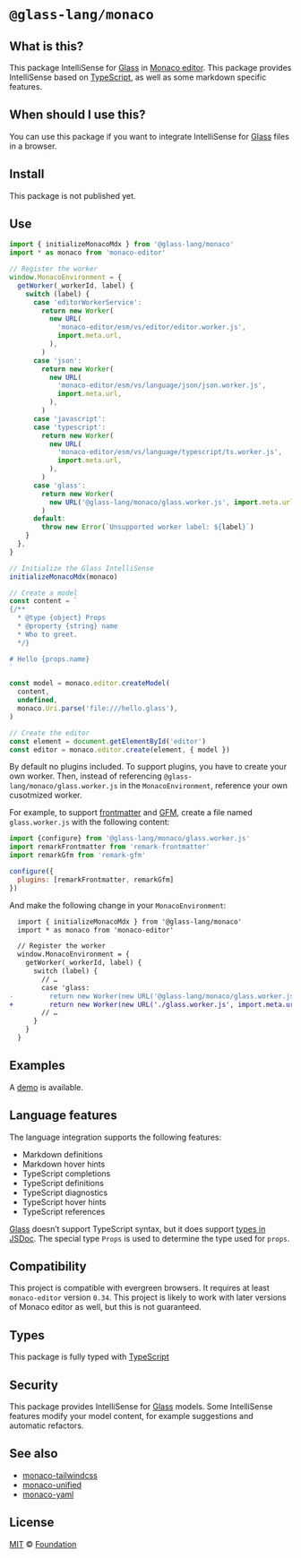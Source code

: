 # `@glass-lang/monaco`

## What is this?

This package IntelliSense for [Glass][] in [Monaco editor][].
This package provides IntelliSense based on [TypeScript][], as well as some
markdown specific features.

## When should I use this?

You can use this package if you want to integrate IntelliSense for [Glass][]
files in a browser.

## Install

This package is not published yet.

## Use

```js
import { initializeMonacoMdx } from '@glass-lang/monaco'
import * as monaco from 'monaco-editor'

// Register the worker
window.MonacoEnvironment = {
  getWorker(_workerId, label) {
    switch (label) {
      case 'editorWorkerService':
        return new Worker(
          new URL(
            'monaco-editor/esm/vs/editor/editor.worker.js',
            import.meta.url,
          ),
        )
      case 'json':
        return new Worker(
          new URL(
            'monaco-editor/esm/vs/language/json/json.worker.js',
            import.meta.url,
          ),
        )
      case 'javascript':
      case 'typescript':
        return new Worker(
          new URL(
            'monaco-editor/esm/vs/language/typescript/ts.worker.js',
            import.meta.url,
          ),
        )
      case 'glass':
        return new Worker(
          new URL('@glass-lang/monaco/glass.worker.js', import.meta.url),
        )
      default:
        throw new Error(`Unsupported worker label: ${label}`)
    }
  },
}

// Initialize the Glass IntelliSense
initializeMonacoMdx(monaco)

// Create a model
const content = `
{/**
  * @type {object} Props
  * @property {string} name
  * Who to greet.
  */}

# Hello {props.name}
`

const model = monaco.editor.createModel(
  content,
  undefined,
  monaco.Uri.parse('file:///hello.glass'),
)

// Create the editor
const element = document.getElementById('editor')
const editor = monaco.editor.create(element, { model })
```

By default no plugins included.
To support plugins, you have to create your own worker.
Then, instead of referencing `@glass-lang/monaco/glass.worker.js` in the
`MonacoEnvironment`, reference your own cusotmized worker.

For example, to support [frontmatter][] and [GFM][], create a file named
`glass.worker.js` with the following content:

```js
import {configure} from '@glass-lang/monaco/glass.worker.js'
import remarkFrontmatter from 'remark-frontmatter'
import remarkGfm from 'remark-gfm'

configure({
  plugins: [remarkFrontmatter, remarkGfm]
})
```

And make the following change in your `MonacoEnvironment`:

```diff
  import { initializeMonacoMdx } from '@glass-lang/monaco'
  import * as monaco from 'monaco-editor'

  // Register the worker
  window.MonacoEnvironment = {
    getWorker(_workerId, label) {
      switch (label) {
        // …
        case 'glass:
-         return new Worker(new URL('@glass-lang/monaco/glass.worker.js', import.meta.url))
+         return new Worker(new URL('./glass.worker.js', import.meta.url))
        // …
      }
    }
  }
```

## Examples

A [demo][] is available.

## Language features

The language integration supports the following features:

*   Markdown definitions
*   Markdown hover hints
*   TypeScript completions
*   TypeScript definitions
*   TypeScript diagnostics
*   TypeScript hover hints
*   TypeScript references

[Glass][] doesn’t support TypeScript syntax, but it does support
[types in JSDoc][jsdoc].
The special type `Props` is used to determine the type used for `props`.

## Compatibility

This project is compatible with evergreen browsers.
It requires at least `monaco-editor` version `0.34`.
This project is likely to work with later versions of Monaco editor as well, but
this is not guaranteed.

## Types

This package is fully typed with [TypeScript][]

## Security

This package provides IntelliSense for [Glass][] models.
Some IntelliSense features modify your model content, for example suggestions
and automatic refactors.

## See also

*   [monaco-tailwindcss](https://monaco-tailwindcss.js.org)
*   [monaco-unified](https://monaco-unified.js.org)
*   [monaco-yaml](https://monaco-yaml.js.org)

## License

[MIT][] © [Foundation][glass]

[demo]: https://github.com/foundation-ui/glass-vscode/tree/HEAD/demo

[frontmatter]: https://github.com/remarkjs/remark-frontmatter

[glass]: https://foundation-ui.com

[gfm]: https://github.com/remarkjs/remark-gfm

[jsdoc]: https://www.typescriptlang.org/docs/handbook/jsdoc-supported-types.html

[mit]: LICENSE

[monaco editor]: https://github.com/microsoft/monaco-editor

[typescript]: https://typescriptlang.org
